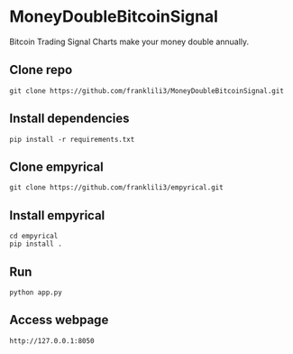 # MoneyDoubleBitcoinSignal
Bitcoin Trading Signal Charts make your money double annually.

## Clone repo
```
git clone https://github.com/franklili3/MoneyDoubleBitcoinSignal.git
```

## Install dependencies
```
pip install -r requirements.txt
```

## Clone empyrical
```
git clone https://github.com/franklili3/empyrical.git
```

## Install empyrical
```
cd empyrical
pip install .
```

## Run
```
python app.py
```

## Access webpage
```
http://127.0.0.1:8050
```
